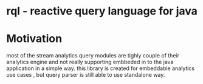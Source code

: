 # rql - reactive query language for java
# Motivation
most of the stream analytics query modules are tighly couple of their analytics engine and not really supporting embbeded in to the java application in a simple way. this library is created 
for embeddable analytics use cases , but query parser is still able to use standalone way.
